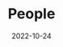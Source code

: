 ---
title: People
date: 2022-10-24

type: landing

sections:
  - block: markdown
    content:
      title: 
      subtitle: 
      text:
      #  <div class="subtitle-text">
      #    Meet the team
      #  </div>
    design:
      columns: '1'
      background:
        image: 
          filename: group_picture.jpg
          filters:
            brightness: 1
          parallax: false
          position: center
          size: contain
          text_color_light: true
      spacing:
        padding: ['20px', '0', '20px', '0']
      css_class: tiny-banner

  - block: people
    content:
      title: 
      # Choose which groups/teams of users to display.
      #   Edit `user_groups` in each user's profile to add them to one or more of these groups.
      user_groups:
          - Current members
          - Alumni
      sort_by: Params.last_name
      sort_ascending: true
    design:
      show_interests: false
      show_role: true
      show_social: true
      spacing:
        padding: ['20px', '0', '100px', '0']
---